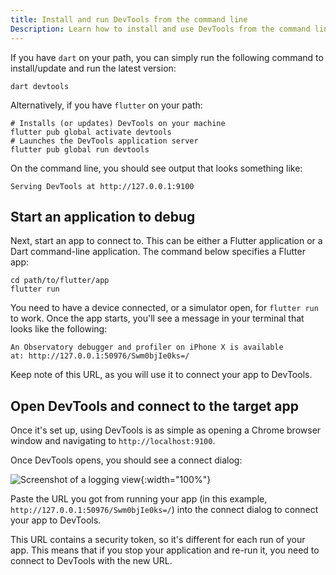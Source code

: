 ```yaml
---
title: Install and run DevTools from the command line
Description: Learn how to install and use DevTools from the command line.
---
```


If you have `dart` on your path,
you can simply run the following command to install/update and run the latest version:

```
dart devtools
```

Alternatively, if you have `flutter` on your path:

```
# Installs (or updates) DevTools on your machine
flutter pub global activate devtools
# Launches the DevTools application server
flutter pub global run devtools
```

On the command line, you should see output that looks something like:

```
Serving DevTools at http://127.0.0.1:9100
```

## Start an application to debug

Next, start an app to connect to.
This can be either a Flutter application
or a Dart command-line application.
The command below specifies a Flutter app:

```
cd path/to/flutter/app
flutter run
```

You need to have a device connected, or a simulator open,
for `flutter run` to work. Once the app starts, you'll see a
message in your terminal that looks like the following:

```
An Observatory debugger and profiler on iPhone X is available
at: http://127.0.0.1:50976/Swm0bjIe0ks=/
```

Keep note of this URL,
as you will use it to connect your app to DevTools.

## Open DevTools and connect to the target app

Once it's set up, using DevTools is as simple as opening a
Chrome browser window and navigating to `http://localhost:9100`.

Once DevTools opens, you should see a connect dialog:

![Screenshot of a logging view]({{site.url}}/assets/images/docs/tools/devtools/connect_dialog.png){:width="100%"}

Paste the URL you got from running your app (in this example,
`http://127.0.0.1:50976/Swm0bjIe0ks=/`) into the connect dialog
to connect your app to DevTools.

This URL contains a security token, so it's different
for each run of your app. This means that if you stop your
application and re-run it, you need to connect to DevTools
with the new URL.

